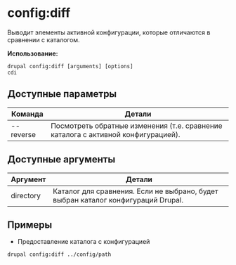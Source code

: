 # config:diff
Выводит элементы активной конфигурации, которые отличаются в сравнении с каталогом.

**Использование:**
```
drupal config:diff [arguments] [options]
cdi
```

## Доступные параметры
Команда | Детали
-------|-------------
--reverse | Посмотреть обратные изменения (т.е. сравнение каталога с активной конфигурацией).

## Доступные аргументы
Аргумент | Детали
---------|-------------
directory | Каталог для сравнения. Если не выбрано, будет выбран каталог конфигураций Drupal.

## Примеры
* Предоставление каталога с конфигурацией
```
drupal config:diff ../config/path
```

